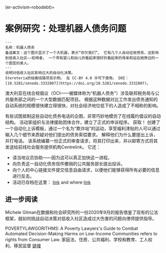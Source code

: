 (er-activism-robodebt)=
# 案例研究：处理机器人债务问题

```{figure} ../../figures/robo-debt.jpg
---
名称：机器人债务
备选案文：这个图示显示了一个大机器，表示“你欠我们”。 它有几个人自动征收债务，这影响到低收入社区――轮椅者， 一个带有婴儿和幼儿的看起来很好的看起来的母亲和站在她旁边的一个困苦的男人。
---
说明对低收入社区影响过大的自动化决策。
Stereteria的绘画线路项目示例。 在 CC-BY 4.0 许可下使用。 DOI：[10.5281/zenodo.3332807](https://doi.org/10.5281/zenodo.3332807)。
```

澳大利亚在线合规倡议（OCI——被媒体称为“机器人债务”）涉及联邦税务局与公共服务部之间的一个大型数据匹配项目。 根据这种数据对比工作发出债务通知的自动系统的规模很快建立得很快，对社会经济地位低下的人造成了不相称的影响。

有些试图抵制这些自动化债务电话的企图，非常巧妙地模仿了在线履约倡议的自动结构。 活动家组织与法律援助团体合作，建立了正式的申诉程序。 获取！ 创建了一个自动化上诉模板，通过一个名为“欺诈站”的运动，享受福利津贴的人可以通过输入几个细节来质疑对他们提出的债务索偿要求。 解释他们为什么要提出上诉，并打电话。 该系统编纂一份正式的审查请求，将其打印出来，并以邮寄方式将其发送给前线社会服务提供机构Centrelink。 它还：

* 请当地议员协助——因为这可以真正加快这一进程。
* 向负责这一自动化债务信件撤销的公共服务部长提出投诉。
* 向个人的中心链接文件提交信息自由请求，以便他们能够获得所有必要的信息进行反击。
* 活动已存档在这里： [link](https://fraudstop.com.au/) and where [link](https://www.getup.org.au/campaigns/income-support/chip-in-to-expand-fraudstop/)


## 进一步阅读
Michele Gilman在数据和社会研究所的一份2020年9月的报告借鉴了现有的公法框架，就如何挑战自动决策对低收入社区造成过大伤害的问题向律师提供指导。

POVERTYLAWGORITHMS: A Poverty Lawyers's Guide to Combat Automated Decision-Making Harms on Low-Income Communities refers to rights from Consumer Law. 家庭法、住房、公共福利、学校和教育、工人权利、移民监督 [链接](https://datasociety.net/library/poverty-lawgorithms)
